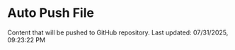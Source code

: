 # Auto Push File

Content that will be pushed to GitHub repository.
Last updated: 07/31/2025, 09:23:22 PM
